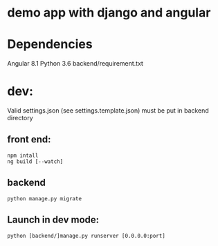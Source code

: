 # demo app with django and angular
# Dependencies
Angular 8.1
Python 3.6
  backend/requirement.txt
# dev:
Valid settings.json (see settings.template.json) must be put in backend directory

## front end:
    npm intall 
    ng build [--watch]
## backend 
    python manage.py migrate
## Launch in dev mode:
    python [backend/]manage.py runserver [0.0.0.0:port]

